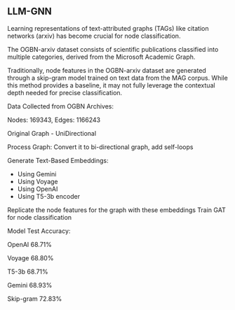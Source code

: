 ## LLM-GNN

Learning representations of text-attributed graphs (TAGs) like citation networks (arxiv) has become crucial for node classification. 

The OGBN-arxiv dataset consists of scientific publications classified into multiple categories, derived from the Microsoft Academic Graph.

Traditionally, node features in the OGBN-arxiv dataset are generated through a skip-gram model trained on text data from the MAG corpus. While this method provides a baseline, it may not fully leverage the contextual depth needed for precise classification.

Data Collected from OGBN Archives:

Nodes: 169343,  Edges: 1166243

Original Graph - UniDirectional 

Process Graph: Convert it to bi-directional graph, add self-loops

Generate Text-Based Embeddings: 
- Using Gemini 
- Using Voyage 
- Using OpenAI 
- Using T5-3b encoder
  
Replicate the node features for the graph with these embeddings
Train GAT for node classification 

Model	Test Accuracy:

OpenAI	68.71%

Voyage	68.80%

T5-3b	68.71%

Gemini	68.93%

Skip-gram	72.83%


